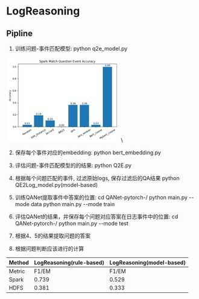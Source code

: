 # LogReasoning
## Pipline
1. 训练问题-事件匹配模型: python q2e_model.py 

<img src="results/Spark/spark_match_question_event_acc.png" width=300> \

2. 保存每个事件对应的embedding: python bert_embedding.py
3. 评估问题-事件匹配模型的的结果: python Q2E.py
4. 根据每个问题匹配的事件, 过滤原始logs, 保存过滤后的QA结果  python QE2Log_model.py(model-based)

5. 训练QANet提取事件中答案的位置: cd QANet-pytorch-/ python main.py --mode data   python main.py --mode train
5. 评估QANet的结果，并保存每个问题对应答案在日志事件中的位置: cd QANet-pytorch-/ python main.py --mode test
6. 根据4、5的结果提取问题的答案
7. 根据问题判断应该进行的计算

|Method | LogReasoning(rule-based)| LogReasoning(model-based)|
| :----------- | :----------- | :----------- |
| Metric  | F1/EM | F1/EM   |
|Spark| 0.739| 0.529|
|HDFS| 0.381 |0.333|

